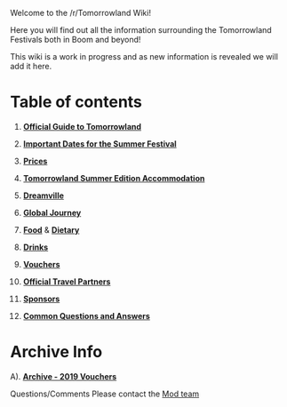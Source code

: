 Welcome to the /r/Tomorrowland Wiki!

Here you will find out all the information surrounding the Tomorrowland Festivals both in Boom and beyond!

This wiki is a work in progress and as new information is revealed we will add it here.

# Table of contents

1. [**Official Guide to Tomorrowland**](https://www.reddit.com/r/Tomorrowland/wiki/summer/guide)

2. [**Important Dates for the Summer Festival**](https://www.reddit.com/r/Tomorrowland/wiki/summer/dates)

3. [**Prices**](https://www.reddit.com/r/Tomorrowland/wiki/summer/prices)

4. [**Tomorrowland Summer Edition Accommodation**](https://www.reddit.com/r/Tomorrowland/wiki/summer/accommodation)

5. [**Dreamville**](https://www.reddit.com/r/Tomorrowland/wiki/summer/dreamville)

6. [**Global Journey**](https://www.reddit.com/r/Tomorrowland/wiki/summer/global_journey)

7. [**Food**](https://www.reddit.com/r/Tomorrowland/wiki/summer/food) & [**Dietary**](https://www.reddit.com/r/Tomorrowland/wiki/summer/food/dietary)

8. [**Drinks**](https://www.reddit.com/r/Tomorrowland/wiki/summer/drinks)

9. [**Vouchers**](https://www.reddit.com/r/Tomorrowland/wiki/summer/vouchers)

10. [**Official Travel Partners**](https://www.reddit.com/r/Tomorrowland/wiki/summer/official_travel_partners)

11. [**Sponsors**](https://www.reddit.com/r/Tomorrowland/wiki/information/sponsors)

12. [**Common Questions and Answers**](https://www.reddit.com/r/Tomorrowland/wiki/information/faq)

# Archive Info

A). [**Archive - 2019 Vouchers**](https://www.reddit.com/r/Tomorrowland/wiki/archive/vouchers2019)


Questions/Comments Please contact the [Mod team](https://www.reddit.com/r/Tomorrowland/about/moderators/)